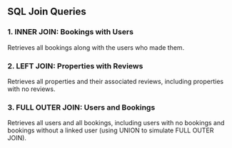 ## SQL Join Queries

### 1. INNER JOIN: Bookings with Users
Retrieves all bookings along with the users who made them.

### 2. LEFT JOIN: Properties with Reviews
Retrieves all properties and their associated reviews, including properties with no reviews.

### 3. FULL OUTER JOIN: Users and Bookings
Retrieves all users and all bookings, including users with no bookings and bookings without a linked user (using UNION to simulate FULL OUTER JOIN).
